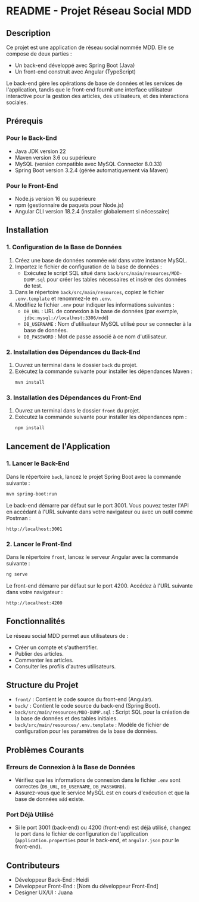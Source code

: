 # README - Projet Réseau Social MDD

## Description

Ce projet est une application de réseau social nommée MDD. Elle se compose de deux parties :
- Un back-end développé avec Spring Boot (Java)
- Un front-end construit avec Angular (TypeScript)

Le back-end gère les opérations de base de données et les services de l'application, tandis que le front-end fournit une interface utilisateur interactive pour la gestion des articles, des utilisateurs, et des interactions sociales.

## Prérequis

### Pour le Back-End
- Java JDK version 22
- Maven version 3.6 ou supérieure
- MySQL (version compatible avec MySQL Connector 8.0.33)
- Spring Boot version 3.2.4 (gérée automatiquement via Maven)

### Pour le Front-End
- Node.js version 16 ou supérieure
- npm (gestionnaire de paquets pour Node.js)
- Angular CLI version 18.2.4 (installer globalement si nécessaire)

## Installation

### 1. Configuration de la Base de Données

1. Créez une base de données nommée `mdd` dans votre instance MySQL.
2. Importez le fichier de configuration de la base de données :
   - Exécutez le script SQL situé dans `back/src/main/resources/MDD-DUMP.sql` pour créer les tables nécessaires et insérer des données de test.
3. Dans le répertoire `back/src/main/resources`, copiez le fichier `.env.template` et renommez-le en `.env`.
4. Modifiez le fichier `.env` pour indiquer les informations suivantes :
   - `DB_URL` : URL de connexion à la base de données (par exemple, `jdbc:mysql://localhost:3306/mdd`)
   - `DB_USERNAME` : Nom d'utilisateur MySQL utilisé pour se connecter à la base de données.
   - `DB_PASSWORD` : Mot de passe associé à ce nom d'utilisateur.

### 2. Installation des Dépendances du Back-End

1. Ouvrez un terminal dans le dossier `back` du projet.
2. Exécutez la commande suivante pour installer les dépendances Maven :
   ```bash
   mvn install
   ```

### 3. Installation des Dépendances du Front-End

1. Ouvrez un terminal dans le dossier `front` du projet.
2. Exécutez la commande suivante pour installer les dépendances npm :
   ```bash
   npm install
   ```

## Lancement de l'Application

### 1. Lancer le Back-End

Dans le répertoire `back`, lancez le projet Spring Boot avec la commande suivante :
```bash
mvn spring-boot:run
```

Le back-end démarre par défaut sur le port 3001. Vous pouvez tester l'API en accédant à l'URL suivante dans votre navigateur ou avec un outil comme Postman :

```
http://localhost:3001
```

### 2. Lancer le Front-End

Dans le répertoire `front`, lancez le serveur Angular avec la commande suivante :
```bash
ng serve
```

Le front-end démarre par défaut sur le port 4200. Accédez à l'URL suivante dans votre navigateur :

```
http://localhost:4200
```

## Fonctionnalités

Le réseau social MDD permet aux utilisateurs de :
- Créer un compte et s'authentifier.
- Publier des articles.
- Commenter les articles.
- Consulter les profils d'autres utilisateurs.

## Structure du Projet

- `front/` : Contient le code source du front-end (Angular).
- `back/` : Contient le code source du back-end (Spring Boot).
- `back/src/main/resources/MDD-DUMP.sql` : Script SQL pour la création de la base de données et des tables initiales.
- `back/src/main/resources/.env.template` : Modèle de fichier de configuration pour les paramètres de la base de données.

## Problèmes Courants

### Erreurs de Connexion à la Base de Données
- Vérifiez que les informations de connexion dans le fichier `.env` sont correctes (`DB_URL`, `DB_USERNAME`, `DB_PASSWORD`).
- Assurez-vous que le service MySQL est en cours d'exécution et que la base de données `mdd` existe.

### Port Déjà Utilisé
- Si le port 3001 (back-end) ou 4200 (front-end) est déjà utilisé, changez le port dans le fichier de configuration de l'application (`application.properties` pour le back-end, et `angular.json` pour le front-end).

## Contributeurs

- Développeur Back-End : Heidi
- Développeur Front-End : [Nom du développeur Front-End]
- Designer UX/UI : Juana
